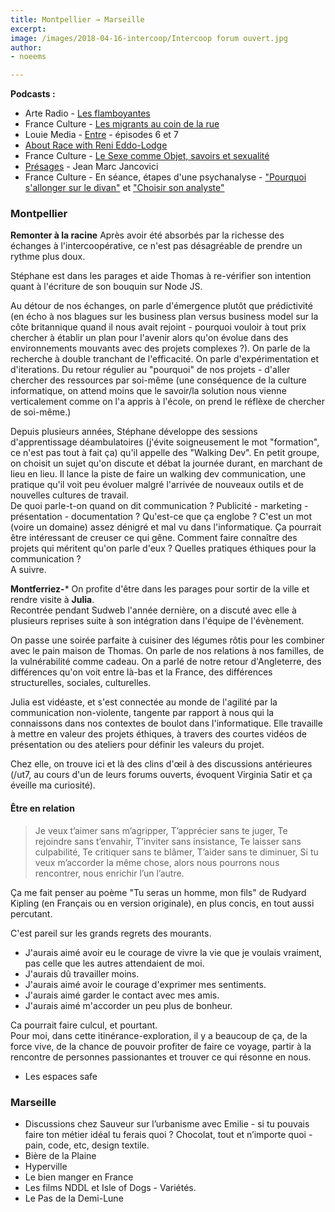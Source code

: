 ```yaml
---
title: Montpellier → Marseille
excerpt: 
image: /images/2018-04-16-intercoop/Intercoop forum ouvert.jpg
author:
- noeems

---
```

**Podcasts :**
* Arte Radio - [Les flamboyantes](https://www.arteradio.com/son/61659873/un_podcast_soi_ndeg7_les_flamboyantes)  
* France Culture - [Les migrants au coin de la rue](https://www.franceculture.fr/emissions/la-suite-dans-les-idees/les-migrants-au-coin-de-la-rue)  
* Louie Media - [Entre](https://louiemedia.com/entre/) - épisodes 6 et 7  
* [About Race with Reni Eddo-Lodge](https://audioboom.com/channel/about-race-with-reni-eddo-lodge)  
* France Culture - [Le Sexe comme Objet, savoirs et sexualité](https://www.franceculture.fr/emissions/lsd-la-serie-documentaire/le-sexe-comme-objet-savoirs-et-sexualite)   
* [Présages](https://www.presages.fr/) - Jean Marc Jancovici  
* France Culture - En séance, étapes d'une psychanalyse - ["Pourquoi s'allonger sur le divan"](https://www.franceculture.fr/emissions/lsd-la-serie-documentaire/en-seance-etapes-dune-psychanalyse-14-pourquoi-sallonger-sur-le) et ["Choisir son analyste"](https://www.franceculture.fr/emissions/lsd-la-serie-documentaire/en-seance-etapes-dune-psychanalyse-24-choisir-son-analyste)

### Montpellier

**Remonter à la racine**
Après avoir été absorbés par la richesse des échanges à l'intercoopérative, ce n'est pas désagréable de prendre un rythme plus doux.

Stéphane est dans les parages et aide Thomas à re-vérifier son intention quant à l'écriture de son bouquin sur Node JS.

Au détour de nos échanges, on parle d'émergence plutôt que prédictivité (en écho à nos blagues sur les business plan versus business model sur la côte britannique quand il nous avait rejoint - pourquoi vouloir à tout prix chercher à établir un plan pour l'avenir alors qu'on évolue dans des environnements mouvants avec des projets complexes ?).
On parle de la recherche à double tranchant de l'efficacité.
On parle d'expérimentation et d'iterations. Du retour régulier au "pourquoi" de nos projets - d'aller chercher des ressources par soi-même (une conséquence de la culture informatique, on attend moins que le savoir/la solution nous vienne verticalement comme on l'a appris à l'école, on prend le réflèxe de chercher de soi-même.)

Depuis plusieurs années, Stéphane développe des sessions d'apprentissage déambulatoires (j'évite soigneusement le mot "formation", ce n'est pas tout à fait ça) qu'il appelle des "Walking Dev". En petit groupe, on choisit un sujet qu'on discute et débat la journée durant, en marchant de lieu en lieu. Il lance la piste de faire un walking dev communication, une pratique qu'il voit peu évoluer malgré l'arrivée de nouveaux outils et de nouvelles cultures de travail.  
De quoi parle-t-on quand on dit communication ? Publicité - marketing - présentation - documentation ? Qu'est-ce que ça englobe ? C'est un mot (voire un domaine) assez dénigré et mal vu dans l'informatique. Ça pourrait être intéressant de creuser ce qui gêne. Comment faire connaître des projets qui méritent qu'on parle d'eux ? Quelles pratiques éthiques pour la communication ?  
A suivre.

**Montferriez-***
On profite d'être dans les parages pour sortir de la ville et rendre visite à **Julia**.  
Recontrée pendant Sudweb l'année dernière, on a discuté avec elle à plusieurs reprises suite à son intégration dans l'équipe de l'évènement.

On passe une soirée parfaite à cuisiner des légumes rôtis pour les combiner avec le pain maison de Thomas. On parle de nos relations à nos familles, de la vulnérabilité comme cadeau. On a parlé de notre retour d'Angleterre, des différences qu'on voit entre là-bas et la France, des différences structurelles, sociales, culturelles.  


Julia est vidéaste, et s'est connectée au monde de l'agilité par la communication non-violente, tangente par rapport à nous qui la connaissons dans nos contextes de boulot dans l'informatique. Elle travaille à mettre en valeur des projets éthiques, à travers des courtes vidéos de présentation ou des ateliers pour définir les valeurs du projet.

Chez elle, on trouve ici et là des clins d'œil à des discussions antérieures (/ut7, au cours d'un de leurs forums ouverts, évoquent Virginia Satir et ça éveille ma curiosité).

#### Être en relation

>Je veux t’aimer sans m’agripper,
>T’apprécier sans te juger,
>Te rejoindre sans t’envahir,
>T’inviter sans insistance,
>Te laisser sans culpabilité,
>Te critiquer sans te blâmer,
>T’aider sans te diminuer,
>Si tu veux m’accorder la même chose, alors nous pourrons nous rencontrer,
>nous enrichir l’un l’autre.

Ça me fait penser au poème "Tu seras un homme, mon fils" de Rudyard Kipling (en Français ou en version originale), en plus concis, en tout aussi percutant.

C'est pareil sur les grands regrets des mourants.
* J'aurais aimé avoir eu le courage de vivre la vie que je voulais vraiment, pas celle que les autres attendaient de moi.   
* J'aurais dû travailler moins.  
* J'aurais aimé avoir le courage d'exprimer mes sentiments.  
* J'aurais aimé garder le contact avec mes amis.  
* J'aurais aimé m'accorder un peu plus de bonheur.

Ca pourrait faire culcul, et pourtant.  
Pour moi, dans cette itinérance-exploration, il y a beaucoup de ça, de la force vive, de la chance de pouvoir profiter de faire ce voyage, partir à la rencontre de personnes passionantes et trouver ce qui résonne en nous.

- Les espaces safe


### Marseille
- Discussions chez Sauveur sur l’urbanisme avec Emilie - si tu pouvais faire ton métier idéal tu ferais quoi ? Chocolat, tout et n’importe quoi - pain, code, etc, design textile.
- Bière de la Plaine
- Hyperville
- Le bien manger en France
- Les films NDDL et Isle of Dogs - Variétés.
- Le Pas de la Demi-Lune
